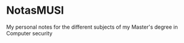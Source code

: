 # NotasMUSI

My personal notes for the different subjects of my Master's degree in Computer security
